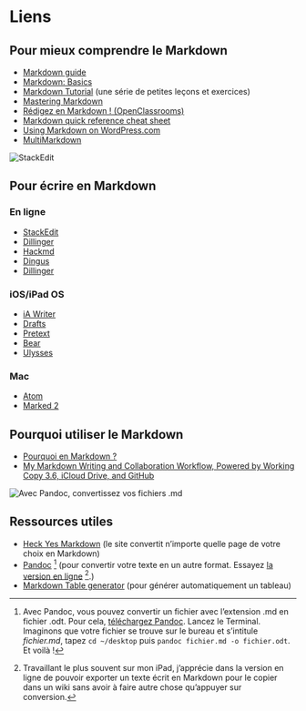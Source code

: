 # Liens

## Pour mieux comprendre le Markdown

- [Markdown guide](https://www.markdownguide.org/basic-syntax/)
- [Markdown: Basics](https://daringfireball.net/projects/markdown/basics)
- [Markdown Tutorial](https://www.markdowntutorial.com/) (une série de petites leçons et exercices)
- [Mastering Markdown](https://guides.github.com/features/mastering-markdown/)
- [Rédigez en Markdown ! (OpenClassrooms)](https://openclassrooms.com/fr/courses/1304236-redigez-en-markdown)
- [Markdown quick reference cheat sheet](https://wordpress.com/support/markdown-quick-reference/)
- [Using Markdown on WordPress.com](https://wordpress.com/support/can-i-use-markdown-on-wordpress-com/)
- [MultiMarkdown](https://fletcherpenney.net/multimarkdown/)

![StackEdit](https://www.ralentirtravaux.com/github/stackedit.png)

## Pour écrire en Markdown

### En ligne

- [StackEdit](https://stackedit.io/)
- [Dillinger](https://dillinger.io/)
- [Hackmd](https://hackmd.io/?nav=overview)
- [Dingus](https://daringfireball.net/projects/markdown/dingus)
- [Dillinger](https://dillinger.io/)

### iOS/iPad OS

- [iA Writer](https://apps.apple.com/gb/app/ia-writer/id775737172)
- [Drafts](https://apps.apple.com/gb/app/drafts/id1236254471)
- [Pretext](https://apps.apple.com/gb/app/pretext/id1347707000)
- [Bear](https://apps.apple.com/gb/app/bear/id1016366447)
- [Ulysses](https://apps.apple.com/gb/app/ulysses/id1225571038)

### Mac

- [Atom](https://atom.io/)
- [Marked 2](https://marked2app.com/)

## Pourquoi utiliser le Markdown

- [Pourquoi en Markdown ?](https://www.davidbosman.fr/blog/2012/11/23/pourquoi-en-markdown/)
- [My Markdown Writing and Collaboration Workflow, Powered by Working Copy 3.6, iCloud Drive, and GitHub](https://www.macstories.net/ios/my-markdown-writing-and-collaboration-workflow-powered-by-working-copy-3-6-icloud-drive-and-github/)

![Avec Pandoc, convertissez vos fichiers .md](https://www.ralentirtravaux.com/github/pandoc.png)

## Ressources utiles

- [Heck Yes Markdown](http://heckyesmarkdown.com/) (le site convertit n’importe quelle page de votre choix en Markdown)
- [Pandoc](https://pandoc.org/help.html) [^1] (pour convertir votre texte en un autre format. Essayez [la version en ligne](https://pandoc.org/try/) [^2].)
- [Markdown Table generator](http://www.tablesgenerator.com/markdown_tables) (pour générer automatiquement un tableau)


[^1]: Avec Pandoc, vous pouvez convertir un fichier avec l’extension .md en fichier .odt. Pour cela, [téléchargez Pandoc](https://pandoc.org/installing.html). Lancez le Terminal. Imaginons que votre fichier se trouve sur le bureau et s’intitule *fichier.md*, tapez `cd ~/desktop` puis `pandoc fichier.md -o fichier.odt`. Et voilà !
[^2]: Travaillant le plus souvent sur mon iPad, j’apprécie dans la version en ligne de pouvoir exporter un texte écrit en Markdown pour le copier dans un wiki sans avoir à faire autre chose qu’appuyer sur conversion.
